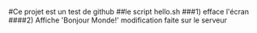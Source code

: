 #Ce projet est un test de github
##le script hello.sh 
###1) efface l'écran
####2) Affiche 'Bonjour Monde!'
modification faite sur le serveur
